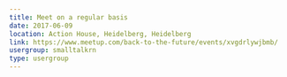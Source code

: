 ```yaml
---
title: Meet on a regular basis
date: 2017-06-09
location: Action House, Heidelberg, Heidelberg
link: https://www.meetup.com/back-to-the-future/events/xvgdrlywjbmb/
usergroup: smalltalkrn
type: usergroup
---
```

